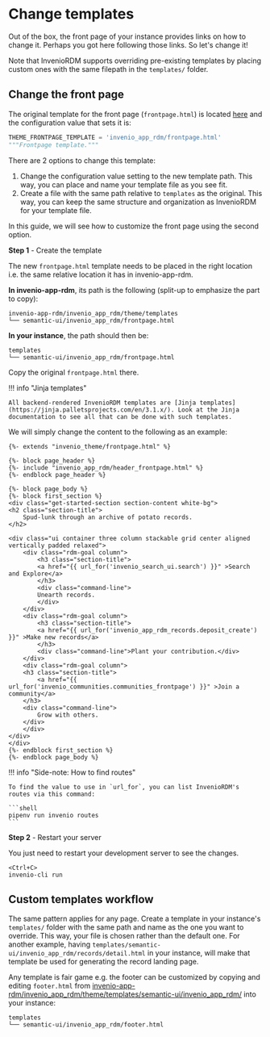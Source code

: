 # Change templates

Out of the box, the front page of your instance provides links on how to change it. Perhaps you got here following those links. So let's change it!

Note that InvenioRDM supports overriding pre-existing templates by placing custom ones with the same filepath in the `templates/` folder.

## Change the front page

The original template for the front page (`frontpage.html`) is located [here](https://github.com/inveniosoftware/invenio-app-rdm/blob/master/invenio_app_rdm/theme/templates/semantic-ui/invenio_app_rdm/frontpage.html) and the configuration value that sets it is:

```python
THEME_FRONTPAGE_TEMPLATE = 'invenio_app_rdm/frontpage.html'
"""Frontpage template."""
```

There are 2 options to change this template:

1. Change the configuration value setting to the new template path. This way, you can place and name your template file as you see fit.
2. Create a file with the same path relative to `templates` as the original. This way, you can keep the same structure and organization as InvenioRDM for your template file.

In this guide, we will see how to customize the front page using the second option.

**Step 1** - Create the template

The new `frontpage.html` template needs to be placed in the right location i.e. the same relative location it has in invenio-app-rdm.

**In invenio-app-rdm**, its path is the following (split-up to emphasize the part to copy):

```
invenio-app-rdm/invenio_app_rdm/theme/templates
└── semantic-ui/invenio_app_rdm/frontpage.html
```

**In your instance**, the path should then be:

```
templates
└── semantic-ui/invenio_app_rdm/frontpage.html
```

Copy the original `frontpage.html` there.

!!! info "Jinja templates"

    All backend-rendered InvenioRDM templates are [Jinja templates](https://jinja.palletsprojects.com/en/3.1.x/). Look at the Jinja documentation to see all that can be done with such templates.

We will simply change the content to the following as an example:

``` html+jinja
{%- extends "invenio_theme/frontpage.html" %}

{%- block page_header %}
{%- include "invenio_app_rdm/header_frontpage.html" %}
{%- endblock page_header %}

{%- block page_body %}
{%- block first_section %}
<div class="get-started-section section-content white-bg">
<h2 class="section-title">
    Spud-lunk through an archive of potato records.
</h2>

<div class="ui container three column stackable grid center aligned vertically padded relaxed">
    <div class="rdm-goal column">
        <h3 class="section-title">
        <a href="{{ url_for('invenio_search_ui.search') }}" >Search and Explore</a>
        </h3>
        <div class="command-line">
        Unearth records.
        </div>
    </div>
    <div class="rdm-goal column">
        <h3 class="section-title">
        <a href="{{ url_for('invenio_app_rdm_records.deposit_create') }}" >Make new records</a>
        </h3>
        <div class="command-line">Plant your contribution.</div>
    </div>
    <div class="rdm-goal column">
    <h3 class="section-title">
        <a href="{{ url_for('invenio_communities.communities_frontpage') }}" >Join a community</a>
    </h3>
    <div class="command-line">
        Grow with others.
    </div>
    </div>
</div>
</div>
{%- endblock first_section %}
{%- endblock page_body %}
```

!!! info "Side-note: How to find routes"

    To find the value to use in `url_for`, you can list InvenioRDM's routes via this command:

    ```shell
    pipenv run invenio routes
    ```

**Step 2** - Restart your server

You just need to restart your development server to see the changes.

```
<Ctrl+C>
invenio-cli run
```

## Custom templates workflow

The same pattern applies for any page. Create a template in your instance's `templates/` folder with the same path and name as the one you want to override. This way, your file is chosen rather than the default one. For another example, having `templates/semantic-ui/invenio_app_rdm/records/detail.html` in your instance, will make that template be used for generating the record landing page.

Any template is fair game e.g. the footer can be customized by copying and editing `footer.html` from
[invenio-app-rdm/invenio_app_rdm/theme/templates/semantic-ui/invenio_app_rdm/](https://github.com/inveniosoftware/invenio-app-rdm/tree/master/invenio_app_rdm/theme/templates/semantic-ui/invenio_app_rdm) into your instance:


```
templates
└── semantic-ui/invenio_app_rdm/footer.html
```
